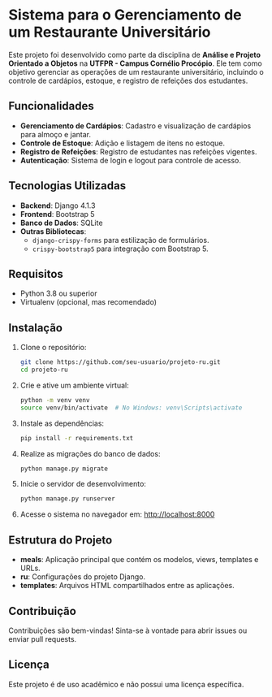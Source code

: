 # Sistema para o Gerenciamento de um Restaurante Universitário

Este projeto foi desenvolvido como parte da disciplina de **Análise e Projeto Orientado a Objetos** na **UTFPR - Campus Cornélio Procópio**. Ele tem como objetivo gerenciar as operações de um restaurante universitário, incluindo o controle de cardápios, estoque, e registro de refeições dos estudantes.

## Funcionalidades

- **Gerenciamento de Cardápios**: Cadastro e visualização de cardápios para almoço e jantar.
- **Controle de Estoque**: Adição e listagem de itens no estoque.
- **Registro de Refeições**: Registro de estudantes nas refeições vigentes.
- **Autenticação**: Sistema de login e logout para controle de acesso.

## Tecnologias Utilizadas

- **Backend**: Django 4.1.3
- **Frontend**: Bootstrap 5
- **Banco de Dados**: SQLite
- **Outras Bibliotecas**:
  - `django-crispy-forms` para estilização de formulários.
  - `crispy-bootstrap5` para integração com Bootstrap 5.

## Requisitos

- Python 3.8 ou superior
- Virtualenv (opcional, mas recomendado)

## Instalação

1. Clone o repositório:

   ```bash
   git clone https://github.com/seu-usuario/projeto-ru.git
   cd projeto-ru
   ```

2. Crie e ative um ambiente virtual:

   ```bash
   python -m venv venv
   source venv/bin/activate  # No Windows: venv\Scripts\activate
   ```

3. Instale as dependências:

   ```bash
   pip install -r requirements.txt
   ```

4. Realize as migrações do banco de dados:

   ```bash
   python manage.py migrate
   ```

5. Inicie o servidor de desenvolvimento:

   ```bash
   python manage.py runserver
   ```

6. Acesse o sistema no navegador em: [http://localhost:8000](http://localhost:8000)

## Estrutura do Projeto

- **meals**: Aplicação principal que contém os modelos, views, templates e URLs.
- **ru**: Configurações do projeto Django.
- **templates**: Arquivos HTML compartilhados entre as aplicações.

## Contribuição

Contribuições são bem-vindas! Sinta-se à vontade para abrir issues ou enviar pull requests.

## Licença

Este projeto é de uso acadêmico e não possui uma licença específica.
